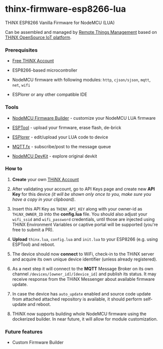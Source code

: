 # thinx-firmware-esp8266-lua

THiNX ESP8266 Vanilla Firmware for NodeMCU (LUA)

Can be assembled and managed by [Remote Things Management](https://rtm.thinx.cloud) based on [THiNX OpenSource IoT platform](https://thinx.cloud).

### Prerequisites

* [Free THiNX Account](https://rtm.thinx.cloud)

* ESP8266-based microcontroller
* NodeMCU firmware with following modules: `http`, `cjson/sjson`, `mqtt`, `net`, `wifi`
* ESPlorer or any other compatible IDE

### Tools

* [NodeMCU Firmware Builder](https://nodemcu-build.com) - customize your NodeMCU LUA firmware

* [ESPTool](https://github.com/espressif/esptool) - upload your firmware, erase flash, de-brick

* [ESPlorer](https://github.com/4refr0nt/ESPlorer) - edit/upload your LUA code to device

* [MQTT.fx](http://www.mqttfx.org) - subscribe/post to the message queue

* [NodeMCU DevKit](http://nodemcu.com/index_en.html) - explore original devkit


### How to

1. **Create** your own [THiNX Account](https://rtm.thinx.cloud)

2. After validating your account, go to API Keys page and create new **API Key** for this device _(it will be shown only once to you, make sure you have a copy in your clipboard)_.

3. Insert this API Key as `THINX_API_KEY` along with your owner-id as `THiNX_OWNER_ID` into the **config.lua** file. You should also adjust your `wifi_ssid` and `wifi_password` credentials, until those are injected using THiNX Environment Variables or captive portal will be supported (you're free to submit a PR).

4. **Upload** `thinx.lua`, `config.lua` and `init.lua` to your ESP8266 (e.g. using ESPTool) and reboot.

5. The device should now **connect** to WiFi, check-in to the THiNX server and acquire its own unique device identifier (unless already registered).

6. As a next step it will connect to the **MQTT** Message Broker on its own channel `/devices/[owner_id]/[device_id]` and publish its status. It may receive response from the THiNX Messenger about available firmware update.

7. In case the device has `auto_update` enabled and source code update from attached attached repository is available, it should perform self-update and reboot.

8. THiNX now supports building whole NodeMCU firmware using the dockerized builder. In near future, it will allow for module customization.

### Future features

* Custom Firmware Builder
